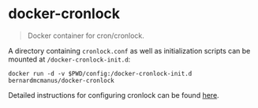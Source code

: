 # docker-cronlock

> Docker container for cron/cronlock.

A directory containing `cronlock.conf` as well as initialization scripts can be mounted at `/docker-cronlock-init.d`:

```
docker run -d -v $PWD/config:/docker-cronlock-init.d bernardmcmanus/docker-cronlock
```

Detailed instructions for configuring cronlock can be found [here](https://github.com/kvz/cronlock).
